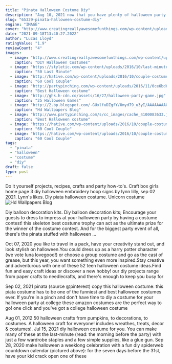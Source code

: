 ```yaml
---
title: "Pinata Halloween Costume Diy"
description: "Aug 10, 2021 now that you have plenty of halloween party ideas, figure out your costume with these cheap halloween costumes for adults you can diy at home. Shop now originally published: august"
slug: "65329-pinata-halloween-costume-diy"
engine: "IMAGE"
cover: "http://www.creatingreallyawesomefunthings.com/wp-content/uploads/2015/11/Pinata-1.jpg"
date: "2021-09-18T13:40:27.202Z"
author: "Lucas Lloyd"
ratingValue: "1.9"
reviewCount: "4"
images:
  - image: "http://www.creatingreallyawesomefunthings.com/wp-content/uploads/2015/11/Pinata-1.jpg"
    caption: "DIY Halloween Costumes"
  - image: "https://styletic.com/wp-content/uploads/2016/10/last-minute-halloween-costumes/23-last-minute-halloween-costume-ideas-1.jpg"
    caption: "50 Last Minute"
  - image: "http://hative.com/wp-content/uploads/2016/10/couple-costumes/17-couple-costume-ideas.jpg"
    caption: "60 Cool Couple"
  - image: "http://partypinching.com/wp-content/uploads/2016/11/0ce6bd663427813fe0acf5a41be4b1c4.jpg"
    caption: "Best Halloween costume"
  - image: "http://ghk.h-cdn.co/assets/16/27/halloween-party-game.jpg"
    caption: "25 Halloween Games"
  - image: "http://2.bp.blogspot.com/-GUxlfuDZgfY/Umyd79_u3yI/AAAAAAAAGzs/ZyGTbgfMag8/s1600/Creative+Halloween+Costumes+5.jpg"
    caption: "Hd Wallpapers Blog"
  - image: "http://www.partypinching.com/s/cc_images/cache_4100083633.jpg?t=1475480112"
    caption: "Best Halloween costume"
  - image: "https://hative.com/wp-content/uploads/2016/10/couple-costumes/16-couple-costume-ideas-1.jpg"
    caption: "60 Cool Couple"
  - image: "https://hative.com/wp-content/uploads/2016/10/couple-costumes/9-couple-costume-ideas-1.jpg"
    caption: "60 Cool Couple"
tags:
  - "pinata"
  - "halloween"
  - "costume"
  - "diy"
draft: false
type: post
---
```


Do it yourself projects, recipes, crafts and party how-to's. Craft box girls home page  3 diy halloween embroidery hoop signs by lynn lilly, sep 02 2021. Lynn's likes. Diy piata halloween costume. Unicorn costume
![Hd Wallpapers Blog](http://2.bp.blogspot.com/-GUxlfuDZgfY/Umyd79_u3yI/AAAAAAAAGzs/ZyGTbgfMag8/s1600/Creative+Halloween+Costumes+5.jpg "Hd Wallpapers Blog")

Diy balloon decoration kits. Diy balloon decoration kits;  Encourage your guests to dress to impress at your halloween party by having a costume contest! this skeleton best costume trophy can act as the ultimate prize for the winner of the costume contest. And for the biggest party event of all, there&#39;s the pinata stuffed with halloween ...
<!--inArticleAds-->

<!--galleryOne-->

Oct 07, 2020 you like to travel in a pack, have your creativity stand out, and look stylish on halloween.You could dress up as a harry potter character (we vote luna lovegood!) or choose a group costume and go as the cast of grease, but this year, you want something even more inspired.Stay creative and adventurous with one of these 52 teen halloween costume ideas.Find fun and easy craft ideas or discover a new hobby! our diy projects range from paper crafts to needlecrafts, and there's enough to keep you busy for
<!--inArticleAds-->

<!--galleryTwo-->

Sep 02, 2021 pinata (source @pinterest) copy this halloween costume: this piata costume has to be one of the funniest and best halloween costumes ever.  If you're in a pinch and don't have time to diy a costume for your halloween party at college these amazon costumes are the perfect way to go! one click and you've got a college halloween costume
<!--galleryThree-->

Aug 01, 2012 50 halloween crafts from pumpkins, to decorations, to costumes. A halloween craft for everyone! includes wreathes, treats, decor & costumes!. Jul 15, 2021 diy halloween costume for you. You can make many of these at the last-minute (read: the morning before the party) with just a few wardrobe staples and a few simple supplies, like a glue gun. Sep 28, 2020 make halloween a weeklong celebration with a fun diy spiderweb countdown calendar (pictured above): for the seven days before the 31st, have your kid crack open one of these